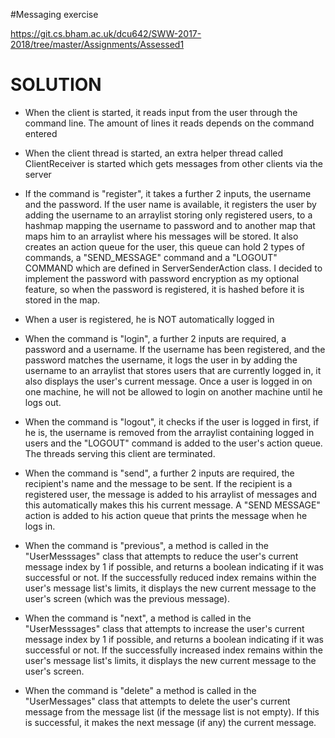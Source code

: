 #Messaging exercise

https://git.cs.bham.ac.uk/dcu642/SWW-2017-2018/tree/master/Assignments/Assessed1

# SOLUTION

* When the client is started, it reads input from the user through the command line. The amount of lines it reads depends on the command entered

* When the client thread is started, an extra helper thread called ClientReceiver is started which gets messages from other clients via the server

* If the command is "register", it takes a further 2 inputs, the username and the password. If the user name is available, it registers the user by
adding the username to an arraylist storing only registered users, to a hashmap mapping the username to password and to another map that maps him to 
an arraylist where his messages will be stored. It also creates an action queue for the user, this queue can hold 2 types of commands, a "SEND_MESSAGE" 
command and a "LOGOUT" COMMAND which are defined in ServerSenderAction class. I decided to implement the password with password encryption as my 
optional feature, so when the password is registered, it is hashed before it is stored in the map.

* When a user is registered, he is NOT automatically logged in

* When the command is "login", a further 2 inputs are required, a password and a username. If the username has been registered, and the password 
matches the username, it logs the user in by adding the username to an arraylist that stores users that are currently logged in, it also 
displays the user's current message. Once a user is logged in on one machine, he will not be allowed to login on another machine until he logs out.

* When the command is "logout", it checks if the user is logged in first, if he is, the username is removed from the arraylist containing logged in users
and the "LOGOUT" command is added to the user's action queue. The threads serving this client are terminated. 

* When the command is "send", a further 2 inputs are required, the recipient's name and the message to be sent. If the recipient is a registered user, the message 
is  added to his arraylist of messages and this automatically makes this his current message. A "SEND MESSAGE" action is added to his action queue that
prints the message when he logs in. 

* When the command is "previous", a method is called in the "UserMesssages" class that attempts to reduce the user's current message index by 1
if possible, and returns a boolean indicating if it was successful or not. If the successfully reduced index remains within the user's message list's limits,
it displays the new current message to the user's screen (which was the previous message).

* When the command is "next", a method is called in the "UserMesssages" class that attempts to increase the user's current message index by 1
if possible, and returns a boolean indicating if it was successful or not. If the successfully increased index remains within the user's message list's limits,
it displays the new current message to the user's screen.

* When the command is "delete" a method is called in the "UserMessages" class that attempts to delete the user's current message from the message
list (if the message list is not empty). If this is successful, it makes the next message (if any) the current message. 
